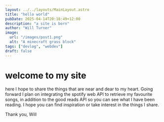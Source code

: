 ```yaml
---
layout: ../../layouts/MainLayout.astro
title: "hello world"
pubDate: 2025-04-14T20:18:49+12:00
description: "a site is born"
author: "Will Turner"
image:
  url: "/images/post1.png"
  alt: "A minecraft grass block"
tags: ["devlog", "webdev"]
draft: false
---
```


# welcome to my site

here I hope to share the things that are near and dear to my heart. Going forward I plan on integrating the spotify web API to retrieve my favourite songs, in addition to the good reads API so you can see what I have been reading. I hope you can find inspiration or take interest in the things I share.

Thank you,
Will
